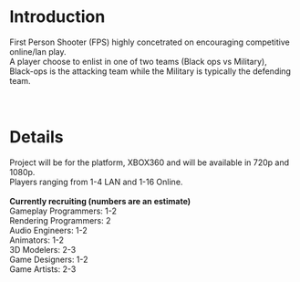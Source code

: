 # Introduction #

First Person Shooter (FPS) highly concetrated on encouraging competitive online/lan play. <br>
A player choose to enlist in one of two teams (Black ops vs Military),<br>
Black-ops is the attacking team while the Military is typically the defending team.<br>
<br>
<br>
<h1>Details</h1>

Project will be for the platform, XBOX360 and will be available in 720p and 1080p.<br>
Players ranging from 1-4 LAN and 1-16 Online.<br><br>
<b>Currently recruiting (numbers are an estimate)</b><br>
Gameplay Programmers: 1-2<br>
Rendering  Programmers: 2<br>
Audio Engineers: 1-2<br>
Animators: 1-2<br>
3D Modelers: 2-3<br>
Game Designers: 1-2<br>
Game Artists: 2-3